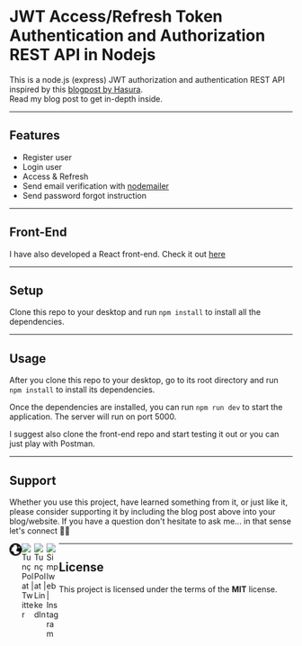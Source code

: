 JWT Access/Refresh Token Authentication and Authorization REST API in Nodejs
============

This is a node.js (express) JWT authorization and authentication REST API inspired by this [blogpost by Hasura](https://hasura.io/blog/best-practices-of-using-jwt-with-graphql/).<br/>Read my blog post to get in-depth inside.

---

## Features
- Register user
- Login user
- Access & Refresh
- Send email verification with [nodemailer](https://nodemailer.com/usage/)
- Send password forgot instruction

---

## Front-End
I have also developed a React front-end. Check it out [here](https://www.simplweb.ch/)

---

## Setup
Clone this repo to your desktop and run `npm install` to install all the dependencies.

---

## Usage
After you clone this repo to your desktop, go to its root directory and run `npm install` to install its dependencies.

Once the dependencies are installed, you can run  `npm run dev` to start the application. The server will run on port 5000.

I suggest also clone the front-end repo and start testing it out or you can just play with Postman.

---

## Support

Whether you use this project, have learned something from it, or just like it, please consider supporting it by including the blog post above into your blog/website.
If you have a question don't hesitate to ask me... in that sense let's connect 🤜🤛

[<img align="left" alt="www.simplweb.ch" width="22px" src="https://raw.githubusercontent.com/iconic/open-iconic/master/svg/globe.svg" />][website]
[<img align="left" alt="Tunç Polat | Twitter" width="22px" src="https://cdn.jsdelivr.net/npm/simple-icons@v3/icons/twitter.svg" />][twitter]
[<img align="left" alt="Tunç Polat | LinkedIn" width="22px" src="https://cdn.jsdelivr.net/npm/simple-icons@v3/icons/linkedin.svg" />][linkedin]
[<img align="left" alt="Simplweb | Instagram" width="22px" src="https://cdn.jsdelivr.net/npm/simple-icons@v3/icons/instagram.svg" />][instagram]

---

## License
This project is licensed under the terms of the **MIT** license.

[website]: https://www.simplweb.ch
[twitter]: https://twitter.com/TunPolat9
[instagram]: https://www.instagram.com/simplwebbasel/
[linkedin]: https://www.linkedin.com/in/tun%C3%A7-polat-b8203a116/